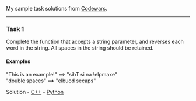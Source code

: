 My sample task solutions from [Codewars](https://www.codewars.com).

---
### Task 1
Complete the function that accepts a string parameter, and reverses each word in the string. All spaces in the string should be retained.

#### Examples

"This is an example!" ==> "sihT si na !elpmaxe"<br>
"double  spaces"      ==> "elbuod  secaps"

Solution
    - [C++](solutions/cpp/task_001.cpp)
    - [Python](solutions/python/task_001.cpp)